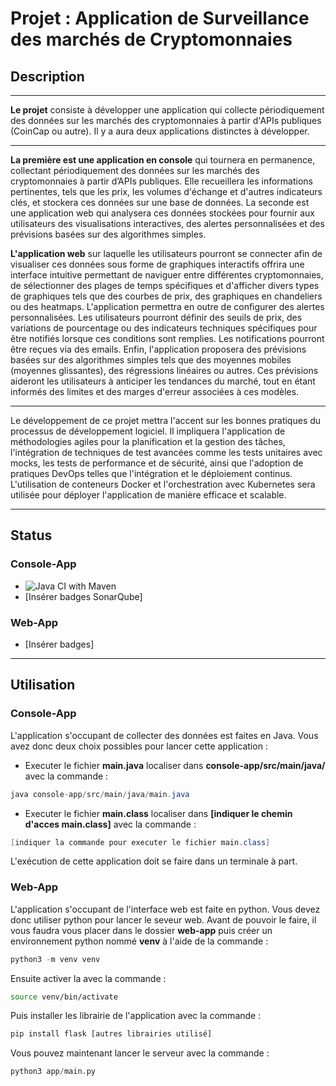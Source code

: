 # Projet : Application de Surveillance des marchés de Cryptomonnaies

## Description

---

**Le projet** consiste à développer une application qui collecte périodiquement des données sur les marchés des cryptomonnaies à partir d'APIs publiques (CoinCap ou autre). Il y a aura deux applications distinctes à développer.

---

**La première est une application en console** qui tournera en permanence, collectant périodiquement des données sur les marchés des cryptomonnaies à partir d’APIs publiques. Elle recueillera les informations pertinentes, tels que les prix, les volumes d'échange et d'autres indicateurs clés, et stockera ces données sur une base de données. La seconde est une application web qui analysera ces données stockées pour fournir aux utilisateurs des visualisations interactives, des alertes personnalisées et des prévisions basées sur des algorithmes simples.

**L'application web** sur laquelle les utilisateurs pourront se connecter afin de visualiser ces données sous forme de graphiques interactifs offrira une interface intuitive permettant de naviguer entre différentes cryptomonnaies, de sélectionner des plages de temps spécifiques et d'afficher divers types de graphiques tels que des courbes de prix, des graphiques en chandeliers ou des heatmaps.
L'application permettra en outre de configurer des alertes personnalisées. Les utilisateurs pourront définir des seuils de prix, des variations de pourcentage ou des
indicateurs techniques spécifiques pour être notifiés lorsque ces conditions sont remplies. Les notifications pourront être reçues via des emails.
Enfin, l'application proposera des prévisions basées sur des algorithmes simples tels que des moyennes mobiles (moyennes glissantes), des régressions linéaires ou autres. Ces prévisions aideront les utilisateurs à anticiper les tendances du marché, tout en étant informés des limites et des marges d'erreur associées à ces modèles.

---

Le développement de ce projet mettra l'accent sur les bonnes pratiques du processus de développement logiciel. Il impliquera l'application de méthodologies
agiles pour la planification et la gestion des tâches, l'intégration de techniques de test avancées comme les tests unitaires avec mocks, les tests de performance et de sécurité, ainsi que l'adoption de pratiques DevOps telles que l'intégration et le déploiement continus. L'utilisation de conteneurs Docker et l'orchestration avec
Kubernetes sera utilisée pour déployer l'application de manière efficace et scalable.

---

## Status

### Console-App
- ![Java CI with Maven](https://github.com/Gregoire-Pierrot/AMS-Projet-GLA/actions/workflows/java-tests.yml/badge.svg)
- [Insérer badges SonarQube]

### Web-App
- [Insérer badges]

---

## Utilisation

### Console-App

L'application s'occupant de collecter des données est faites en Java. Vous avez donc deux choix possibles pour lancer cette application :
- Executer le fichier **main.java** localiser dans **console-app/src/main/java/** avec la commande :

```java
java console-app/src/main/java/main.java
```

- Executer le fichier **main.class** localiser dans **[indiquer le chemin d'acces main.class]** avec la commande :

```java
[indiquer la commande pour executer le fichier main.class]
```

L'exécution de cette application doit se faire dans un terminale à part.

### Web-App

L'application s'occupant de l'interface web est faite en python. Vous devez donc utiliser python pour lancer le seveur web.
Avant de pouvoir le faire, il vous faudra vous placer dans le dossier **web-app** puis créer un environnement python nommé **venv** à l'aide de la commande :

```python
python3 -m venv venv
```

Ensuite activer la avec la commande :

```bash
source venv/bin/activate
```

Puis installer les librairie de l'application avec la commande :

```python
pip install flask [autres librairies utilisé]
```

Vous pouvez maintenant lancer le serveur avec la commande :

```python
python3 app/main.py
```
